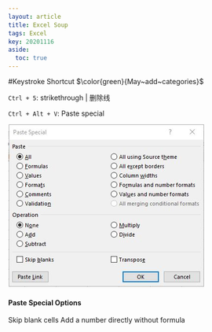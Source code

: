 ```yaml
---
layout: article
title: Excel Soup
tags: Excel
key: 20201116
aside:
  toc: true
---
```

<!--more-->

#Keystroke Shortcut
$\color{green}{May~add~categories}$

`Ctrl + 5`: strikethrough | 删除线

`Ctrl + Alt + V`: Paste special
<div class="card">
  <div class="card__image">
    <img class="image" src="https://github.com/Lisa-X/Lisa-X.github.io/raw/master/pics/screenshots/paste_special.JPG"/>
  </div>
  <div class="card__content">
    <div class="card__header">
      <h4>Paste Special Options</h4>
    </div>
    <p>
      Skip blank cells
      Add a number directly without formula
    </p>
  </div>
</div>
